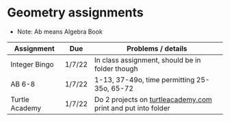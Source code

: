 # Geometry assignments
* Note: Ab means Algebra Book

|Assignment | Due | Problems / details |
|-----------|-----|--------------------|
| Integer Bingo | 1/7/22 | In class assignment, should be in folder though|
| AB 6-8 | 1/7/22 | 1-13, 37-49o, time permitting 25-35o, 65-72
| Turtle Academy| 1/7/22 | Do 2 projects on [turtleacademy.com](turtleacademy.com) <br> print and put into folder
